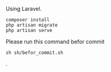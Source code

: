 Using Laravel.

```
composer install
php artisan migrate
php artisan serve
```

Please run this command befor commit
```
sh sh/befor_commit.sh  
```

.

